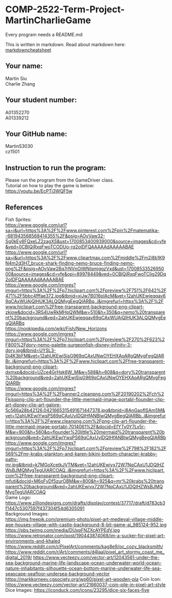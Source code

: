 # COMP-2522-Term-Project-MartinCharlieGame

Every program needs a README.md

This is written in markdown. Read about markdown here: [markdowncheatsheet](https://www.markdownguide.org/cheat-sheet/)

## Your name:
Martin Siu  
Charlie Zhang

## Your student number:
A01352270  
A01339212

## Your GitHub name:
MartinS3030  
cz1501

## Instruction to run the program:
Please run the program from the GameDriver class.  
Tutorial on how to play the game is below:  
https://youtu.be/EcPTi3WQF5w


## References
Fish Sprites:  
https://www.google.com/url?sa=i&url=https%3A%2F%2Fwww.pinterest.com%2Fpin%2Fmatematika--681943568568414355%2F&psig=AOvVaw32-Sg0kEy8FQxeLZ2zagXS&ust=1700853400939000&source=images&cd=vfe&ved=0CBIQjRxqFwoTCODUo-rq2oIDFQAAAAAdAAAAABAE  
https://www.google.com/url?sa=i&url=https%3A%2F%2Fwww.clipartmax.com%2Fmiddle%2Fm2i8b1K9N4m2d3H7_bruce-shark-finding-nemo-bruce-finding-nemo-png%2F&psig=AOvVaw2Bq7rNVnOiWNIsmiggzVxd&ust=1700853352695000&source=images&cd=vfe&opi=89978449&ved=0CBIQjRxqFwoTCIjg29Dq2oIDFQAAAAAdAAAAABAE  
https://www.google.com/imgres?imgurl=https%3A%2F%2Fp7.hiclipart.com%2Fpreview%2F751%2F642%2F471%2F5bbc4fffae372.jpg&tbnid=xjJw7B016plAcM&vet=12ahUKEwjeqqav69qCAxWUAjQIHUK3ALQQMygEegQIARBq..i&imgrefurl=https%3A%2F%2Fwww.hiclipart.com%2Ffree-transparent-background-png-clipart-zkjow&docid=3RS4UwRkMHpQWM&w=510&h=350&q=nemo%20transparent%20background&ved=2ahUKEwjeqqav69qCAxWUAjQIHUK3ALQQMygEegQIARBq  
https://nookipedia.com/wiki/Fish/New_Horizons  
https://www.google.com/imgres?imgurl=https%3A%2F%2Fp7.hiclipart.com%2Fpreview%2F270%2F623%2F800%2Fdory-nemo-palette-surgeonfish-disney-infinity-3-dory.jpg&tbnid=UYSL3-Di4K3bFM&vet=12ahUKEwjSjsG969qCAxUNwOYEHXAoARgQMygFegQIARBr..i&imgrefurl=https%3A%2F%2Fwww.hiclipart.com%2Ffree-transparent-background-png-clipart-dxmxp&docid=UZce4GrHsk6W_M&w=588&h=608&q=dory%20transparent%20background&ved=2ahUKEwjSjsG969qCAxUNwOYEHXAoARgQMygFegQIARBr  
https://www.google.com/imgres?imgurl=https%3A%2F%2Fbanner2.cleanpng.com%2F20190202%2Fch%2Fkisspng-clip-art-flounder-the-little-mermaid-image-portabl-flounder-clip-art-disney-clip-art-galore-5c566a28b42126.0421665315491671447378.jpg&tbnid=i8AnGaofISAm5M&vet=12ahUKEwiYwsPS69qCAxUyIDQIHfANBlwQMygBegQIARBb..i&imgrefurl=https%3A%2F%2Fwww.cleanpng.com%2Fpng-clip-art-flounder-the-little-mermaid-image-portabl-7014061%2F&docid=EfYTy0Y7Lv5r-M&w=900&h=560&q=flounder%20little%20mermaid%20transparent%20background&ved=2ahUKEwiYwsPS69qCAxUyIDQIHfANBlwQMygBegQIARBb  
https://www.google.com/imgres?imgurl=https%3A%2F%2Fp7.hiclipart.com%2Fpreview%2F798%2F182%2F569%2Fmr-krabs-plankton-and-karen-bikini-bottom-character-krabby-patty-mr.jpg&tbnid=k7MGoXcetkJVTM&vet=12ahUKEwiyx72W7NqCAxU1JDQIHZWsBJMQMygTegUIARCOAQ..i&imgrefurl=https%3A%2F%2Fwww.hiclipart.com%2Ffree-transparent-background-png-clipart-mfuti&docid=M6oFvDf5zurOBM&w=800&h=925&q=mr%20krabs%20transparent%20background&ved=2ahUKEwiyx72W7NqCAxU1JDQIHZWsBJMQMygTegUIARCOAQ  
Game Logo:
https://www.zilliondesigns.com/drafts/display/contest/37717/draft/d783cb3f1447c5307597f437304f54d6305091  
Background Images:  
https://img.freepik.com/premium-photo/pixel-art-medieval-village-middle-age-houses-village-with-castle-background-8-bit-game-ai_985124-952.jpg  
https://pbs.twimg.com/media/DUxpFNZXcAYPEdV.jpg  
https://www.retronator.com/post/190443874068/im-a-sucker-for-pixel-art-environments-and-khaled
https://www.reddit.com/r/PixelArt/comments/kag8e9/oc_cozy_blacksmith/
https://www.reddit.com/r/Art/comments/d4laal/pixel_art_stormy_coast_me_digital_2019/
https://www.vecteezy.com/vector-art/12043561-under-the-sea-background-marine-life-landscape-ocean-underwater-world-ocean-nature-inhabitants-silhouette-ocean-bottom-marine-underwater-life-sea-seascape-seafloor-undersea-background-vector
https://markkorneev.cgsociety.org/wp60/pixel-art-wooden-pla
Coin Icon:
https://www.vecteezy.com/vector-art/21660037-coin-pile-in-pixel-art-style
Dice Images:
https://iconduck.com/icons/23295/dice-six-faces-five
